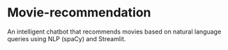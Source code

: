 # Movie-recommendation
An intelligent chatbot that recommends movies based on natural language queries using NLP (spaCy) and Streamlit.

